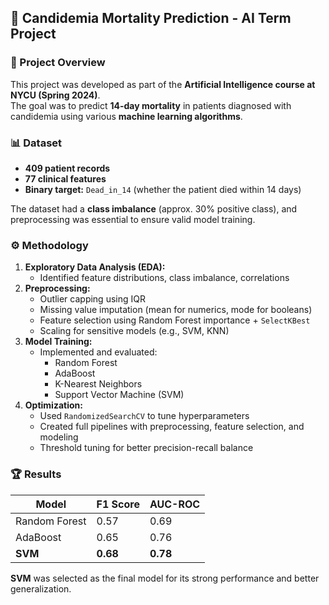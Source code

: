 ## 🧠 Candidemia Mortality Prediction - AI Term Project

### 📌 Project Overview

This project was developed as part of the **Artificial Intelligence course at NYCU (Spring 2024)**.  
The goal was to predict **14-day mortality** in patients diagnosed with candidemia using various **machine learning algorithms**.

### 📊 Dataset

- **409 patient records**
- **77 clinical features**
- **Binary target:** `Dead_in_14` (whether the patient died within 14 days)

The dataset had a **class imbalance** (approx. 30% positive class), and preprocessing was essential to ensure valid model training.

### ⚙️ Methodology

1. **Exploratory Data Analysis (EDA):**
   - Identified feature distributions, class imbalance, correlations
2. **Preprocessing:**
   - Outlier capping using IQR
   - Missing value imputation (mean for numerics, mode for booleans)
   - Feature selection using Random Forest importance + `SelectKBest`
   - Scaling for sensitive models (e.g., SVM, KNN)
3. **Model Training:**
   - Implemented and evaluated:
     - Random Forest
     - AdaBoost
     - K-Nearest Neighbors
     - Support Vector Machine (SVM)
4. **Optimization:**
   - Used `RandomizedSearchCV` to tune hyperparameters
   - Created full pipelines with preprocessing, feature selection, and modeling
   - Threshold tuning for better precision-recall balance

### 🏆 Results

| Model         | F1 Score | AUC-ROC |
|---------------|----------|---------|
| Random Forest | 0.57     | 0.69    |
| AdaBoost      | 0.65     | 0.76    |
| **SVM**       | **0.68** | **0.78** |

**SVM** was selected as the final model for its strong performance and better generalization.
